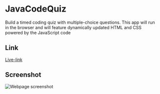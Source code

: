 # JavaCodeQuiz
Build a timed coding quiz with multiple-choice questions. This app will run in the browser and will feature dynamically updated HTML and CSS powered by the JavaScript code

## Link
[Live-link](https://christilato.github.io/Challenge1/)

## Screenshot 
![Webpage screenshot](./assets/images/Screenshot.png)